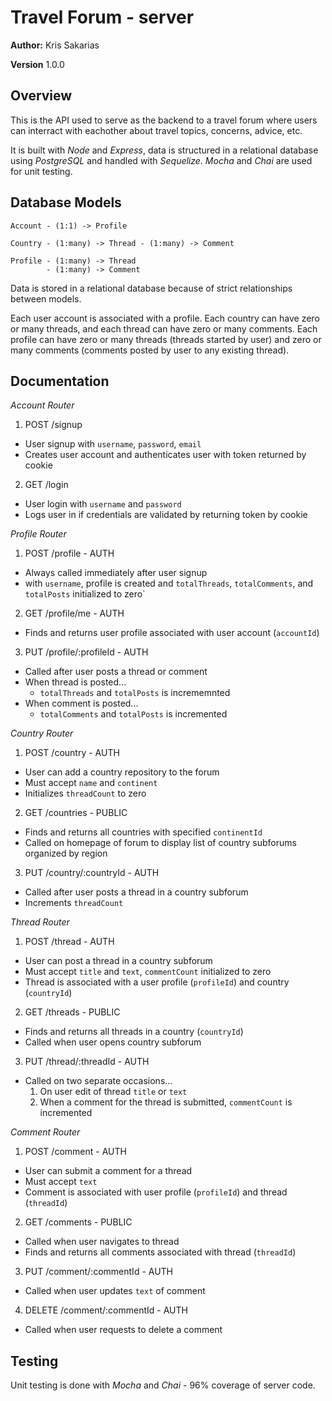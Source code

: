 # Travel Forum - server

**Author:** Kris Sakarias

**Version** 1.0.0


## Overview

This is the API used to serve as the backend to a travel forum where users can interract with eachother about travel topics, concerns, advice, etc.

It is built with *Node* and *Express*, data is structured in a relational database using *PostgreSQL* and handled with *Sequelize*. *Mocha* and *Chai* are used for unit testing.


## Database Models

```
Account - (1:1) -> Profile
```

```
Country - (1:many) -> Thread - (1:many) -> Comment
```

```
Profile - (1:many) -> Thread
        - (1:many) -> Comment
```

Data is stored in a relational database because of strict relationships between models.

Each user account is associated with a profile. Each country can have zero or many threads, and each thread can have zero or many comments. Each profile can have zero or many threads (threads started by user) and zero or many comments (comments posted by user to any existing thread).


## Documentation

*Account Router*
1. POST /signup
  - User signup with `username`, `password`, `email`
  - Creates user account and authenticates user with token returned by cookie

2. GET /login
  - User login with `username` and `password`
  - Logs user in if credentials are validated by returning token by cookie


*Profile Router*
1. POST /profile - AUTH
  - Always called immediately after user signup
  - with `username`, profile is created and `totalThreads`, `totalComments`, and `totalPosts` initialized to zero`

2. GET /profile/me - AUTH
  - Finds and returns user profile associated with user account (`accountId`)

3. PUT /profile/:profileId - AUTH
  - Called after user posts a thread or comment
  - When thread is posted...
    - `totalThreads` and `totalPosts` is incrememnted
  - When comment is posted...
    - `totalComments` and `totalPosts` is incremented


*Country Router*
1. POST /country - AUTH
  - User can add a country repository to the forum
  - Must accept `name` and `continent`
  - Initializes `threadCount` to zero

2. GET /countries - PUBLIC
  - Finds and returns all countries with specified `continentId`
  - Called on homepage of forum to display list of country subforums organized by region

3. PUT /country/:countryId - AUTH
  - Called after user posts a thread in a country subforum
  - Increments `threadCount`


*Thread Router*
1. POST /thread - AUTH
  - User can post a thread in a country subforum
  - Must accept `title` and `text`, `commentCount` initialized to zero
  - Thread is associated with a user profile (`profileId`) and country (`countryId`)

2. GET /threads - PUBLIC
  - Finds and returns all threads in a country (`countryId`)
  - Called when user opens country subforum

3. PUT /thread/:threadId - AUTH
  - Called on two separate occasions...
    1. On user edit of thread `title` or `text`
    2. When a comment for the thread is submitted, `commentCount` is incremented


*Comment Router*
1. POST /comment - AUTH
  - User can submit a comment for a thread
  - Must accept `text`
  - Comment is associated with user profile (`profileId`) and thread (`threadId`)

2. GET /comments - PUBLIC
  - Called when user navigates to thread
  - Finds and returns all comments associated with thread (`threadId`)

3. PUT /comment/:commentId - AUTH
  - Called when user updates `text` of comment

4. DELETE /comment/:commentId - AUTH
  - Called when user requests to delete a comment

  

## Testing

Unit testing is done with *Mocha* and *Chai* - 96% coverage of server code.

